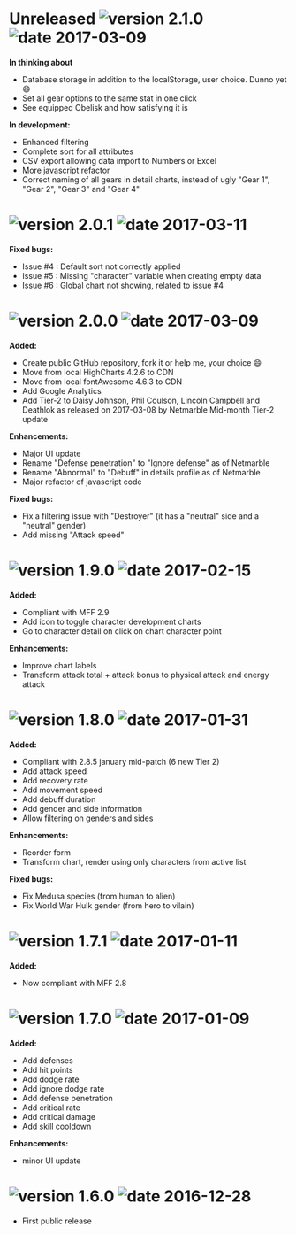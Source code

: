 # Unreleased ![version 2.1.0](https://img.shields.io/badge/version-2.1.0-brightgreen.svg?style=flat) ![date 2017-03-09](https://img.shields.io/badge/date-2017--03--09-red.svg?style=flat)

**In thinking about**

- Database storage in addition to the localStorage, user choice. Dunno yet :smile:
- Set all gear options to the same stat in one click
- See equipped Obelisk and how satisfying it is

**In development:**

- Enhanced filtering
- Complete sort for all attributes
- CSV export allowing data import to Numbers or Excel
- More javascript refactor
- Correct naming of all gears in detail charts, instead of ugly "Gear 1", "Gear 2", "Gear 3" and "Gear 4"

# ![version 2.0.1](https://img.shields.io/badge/version-2.0.1-brightgreen.svg?style=flat) ![date 2017-03-11](https://img.shields.io/badge/date-2017--03--11-red.svg?style=flat)

**Fixed bugs:**

- Issue #4 : Default sort not correctly applied
- Issue #5 : Missing "character" variable when creating empty data
- Issue #6 : Global chart not showing, related to issue #4

# ![version 2.0.0](https://img.shields.io/badge/version-2.0.0-brightgreen.svg?style=flat) ![date 2017-03-09](https://img.shields.io/badge/date-2017--03--09-red.svg?style=flat)

**Added:**

- Create public GitHub repository, fork it or help me, your choice :smile:
- Move from local HighCharts 4.2.6 to CDN
- Move from local fontAwesome 4.6.3 to CDN
- Add Google Analytics
- Add Tier-2 to Daisy Johnson, Phil Coulson, Lincoln Campbell and Deathlok as released on 2017-03-08 by Netmarble Mid-month Tier-2 update

**Enhancements:**

- Major UI update
- Rename "Defense penetration" to "Ignore defense" as of Netmarble
- Rename "Abnormal" to "Debuff" in details profile as of Netmarble
- Major refactor of javascript code

**Fixed bugs:**

- Fix a filtering issue with "Destroyer" (it has a "neutral" side and a "neutral" gender)
- Add missing "Attack speed"

# ![version 1.9.0](https://img.shields.io/badge/version-1.9.0-brightgreen.svg?style=flat) ![date 2017-02-15](https://img.shields.io/badge/date-2017--02--15-red.svg?style=flat)

**Added:**

- Compliant with MFF 2.9
- Add icon to toggle character development charts
- Go to character detail on click on chart character point

**Enhancements:**

- Improve chart labels
- Transform attack total + attack bonus to physical attack and energy attack


# ![version 1.8.0](https://img.shields.io/badge/version-1.8.0-brightgreen.svg?style=flat) ![date 2017-01-31](https://img.shields.io/badge/date-2017--01--31-red.svg?style=flat)

**Added:**

- Compliant with 2.8.5 january mid-patch (6 new Tier 2)
- Add attack speed
- Add recovery rate
- Add movement speed
- Add debuff duration
- Add gender and side information
- Allow filtering on genders and sides

**Enhancements:**

- Reorder form
- Transform chart, render using only characters from active list

**Fixed bugs:**

- Fix Medusa species (from human to alien)
- Fix World War Hulk gender (from hero to vilain)


# ![version 1.7.1](https://img.shields.io/badge/version-1.7.1-brightgreen.svg?style=flat) ![date 2017-01-11](https://img.shields.io/badge/date-2017--01--11-red.svg?style=flat)

**Added:**

- Now compliant with MFF 2.8


# ![version 1.7.0](https://img.shields.io/badge/version-1.7.0-brightgreen.svg?style=flat) ![date 2017-01-09](https://img.shields.io/badge/date-2017--01--09-red.svg?style=flat)

**Added:**

- Add defenses
- Add hit points
- Add dodge rate
- Add ignore dodge rate
- Add defense penetration
- Add critical rate
- Add critical damage
- Add skill cooldown

**Enhancements:**

- minor UI update


# ![version 1.6.0](https://img.shields.io/badge/version-1.6.0-brightgreen.svg?style=flat) ![date 2016-12-28](https://img.shields.io/badge/date-2017--12--28-red.svg?style=flat)

- First public release
